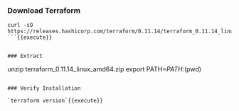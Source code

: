 
### Download Terraform

```
curl -sO https://releases.hashicorp.com/terraform/0.11.14/terraform_0.11.14_linux_amd64.zip
```{{execute}}


### Extract 

```
unzip terraform_0.11.14_linux_amd64.zip
export PATH=$PATH:$(pwd)
```{{execute}}

### Verify Installation

`terraform version`{{execute}}
